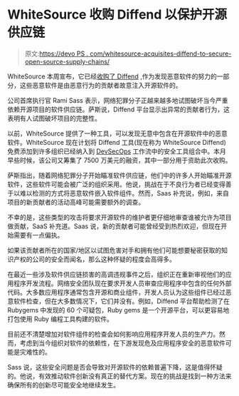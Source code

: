 # WhiteSource 收购 Diffend 以保护开源供应链

> 原文:[https://devo PS . com/whitesource-acquisites-diffend-to-secure-open-source-supply-chains/](https://devops.com/whitesource-acquires-diffend-to-secure-open-source-supply-chains/)

WhiteSource 本周宣布，它已经[收购了 Diffend](https://www.prnewswire.com/news-releases/whitesource-acquires-diffend-to-provide-software-supply-chain-security-301272255.html) ,作为发现恶意软件的努力的一部分，这些恶意软件是由恶意行为的贡献者故意注入开源软件的。

公司首席执行官 Rami Sass 表示，网络犯罪分子正越来越多地试图破坏当今严重依赖开源项目的软件供应链。萨斯说，Diffend 平台显示出异常的贡献者行为，这表明有人试图破坏项目的完整性。

以前，WhiteSource 提供了一种工具，可以发现无意中包含在开源软件中的恶意软件。WhiteSource 现在计划将 Diffend 工具(现在称为 WhiteSource Diffend)免费添加到许多组织已经纳入到 [DevSecOps](https://devops.com/?s=DevSecOps) 工作流中的安全工具组合中。本月早些时候，该公司又筹集了 7500 万美元的融资，其中一部分用于资助此次收购。

萨斯指出，随着网络犯罪分子开始瞄准软件供应链，他们中的许多人开始瞄准开源软件，这些软件可能会被广泛的组织采用。他说，挑战在于不良行为者已经变得善于以难以检测的方式将恶意软件嵌入软件组件。然而，Saas 补充说，例如，来自项目的新贡献者的活动高峰可能需要额外的调查。

不幸的是，这些类型的攻击将要求开源软件的维护者更仔细地审查谁被允许为项目做贡献，SaaS 补充道。Saas 说，新的贡献者可能曾经受到热烈欢迎，但现在开始需要有一点偏执。

如果该贡献者所在的国家/地区以试图危害对手和拥有他们可能想要秘密获取的知识产权的公司的安全而闻名，那么这种怀疑的程度会高得多。

在最近一些涉及软件供应链损害的高调违规事件之后，组织正在重新审视他们的应用程序开发流程。网络安全团队现在要求开发人员审查应用程序中包含的任何外部代码。大多数应用程序通常包含开源和商业组件，开发人员认为这些组件已经过恶意软件检查，但在大多数情况下，它们并没有。例如，Diffend 平台帮助检测了在 Rubygems 中发现的 60 个可疑包，Ruby gems 是一个开源平台，可以更容易地打包使用 Ruby 编程工具构建的软件。

目前还不清楚增加对软件组件的检查会如何影响应用程序开发人员的生产力。然而，考虑到当今组织对软件的依赖性，在下游发现危及应用程序安全的恶意软件可能是灾难性的。

Sass 说，这些安全问题是否会导致对开源软件的依赖普遍下降，这是值得怀疑的。他说，有效推动软件创新没有真正的替代方案。现在的挑战是找到一种方法来确保所有的创新尽可能安全地继续发生。